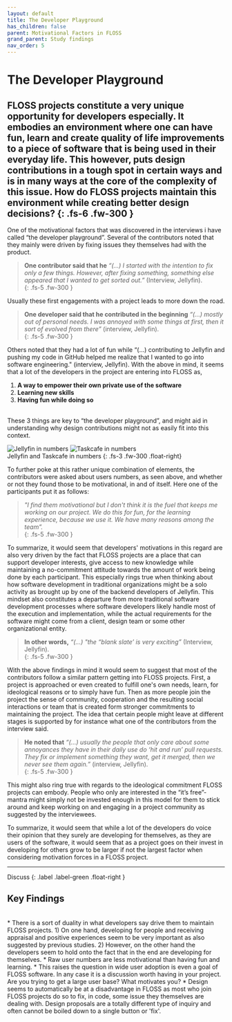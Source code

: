 ```yaml
---
layout: default
title: The Developer Playground
has_children: false
parent: Motivational Factors in FLOSS
grand_parent: Study findings
nav_order: 5
---
```


# The Developer Playground

FLOSS projects constitute a very unique opportunity for developers especially. It embodies an environment where one can have fun, learn and create quality of life improvements to a piece of software that is being used in their everyday life. This however, puts design contributions in a tough spot in certain ways and is in many ways at the core of the complexity of this issue. How do FLOSS projects maintain this environment while creating better design decisions?
{: .fs-6 .fw-300 }
---

One of the motivational factors that was discovered in the interviews i have called “the developer playground”. Several of the contributors noted that they mainly were driven by fixing issues they themselves had with the product.  

> **One contributor said that he** *“(...) I started with the intention to fix only a few things. However, after fixing something, something else appeared that I wanted to get sorted out.”* (Interview, Jellyfin).  
{: .fs-5 .fw-300 }

Usually these first engagements with a project leads to more down the road.  

> **One developer said that he contributed in the beginning** *“(...) mostly out of personal needs. I was annoyed with some things at first, then it sort of evolved from there”* (interview, Jellyfin).  
{: .fs-5 .fw-300 }

Others noted that they had a lot of fun while “(...) contributing to Jellyfin and pushing my code in GitHub helped me realize that I wanted to go into software engineering." (interview, Jellyfin). With the above in mind, it seems that a lot of the developers in the project are entering into FLOSS as,  
1. **A way to empower their own private use of the software** 
2. **Learning new skills**
3. **Having fun while doing so**  
<br/>
These 3 things are key to “the developer playground”, and might aid in understanding why design contributions might not as easily fit into this context. 

![Jellyfin in numbers](/FLOSSUX/images/jellyfinnumbers.png) ![Taskcafe in numbers](/FLOSSUX/images/taskcafenumbers.png)  
Jellyfin and Taskcafe in numbers
{: .fs-3 .fw-300 .float-right}

To further poke at this rather unique combination of elements, the contributors were asked about users numbers, as seen above, and whether or not they found those to be motivational, in and of itself.  Here one of the participants put it as follows:  

> *"I find them motivational but I don't think it is the fuel that keeps me working on our project. We do this for fun, for the learning experience, because we use it. We have many reasons among the team”.*  
{: .fs-5 .fw-300 }
  
To summarize, it would seem that developers' motivations in this regard are also very driven by the fact that FLOSS projects are a place that can support developer interests, give access to new knowledge while maintaining a no-commitment attitude towards the amount of work being done by each participant. This especially rings true when thinking about how software development in traditional organizations might be a solo activity as brought up by one of the backend developers of Jellyfin. This mindset also constitutes a departure from more traditional software development processes where software developers likely handle most of the execution and implementation, while the actual requirements for the software might come from a client, design team or some other organizational entity.  

> **In other words,** *“(...) "the “blank slate’ is very exciting”* (Interview, Jellyfin).  
{: .fs-5 .fw-300 }

With the above findings in mind it would seem to suggest that most of the contributors follow a similar pattern getting into FLOSS projects. First, a project is approached or even created to fulfill one's own needs, learn, for ideological reasons or to simply have fun. Then as more people join the project the sense of community, cooperation and the resulting social interactions or team that is created form stronger commitments to maintaining the project. The idea that certain people might leave at different stages is supported by for instance what one of the contributors from the interview said.  

> **He noted that** *“(...) usually the people that only care about some annoyances they have in their daily use do ‘hit and run’ pull requests. They fix or implement something they want, get it merged, then we never see them again.”* (interview, Jellyfin).  
{: .fs-5 .fw-300 }

This might also ring true with regards to the ideological commitment FLOSS projects can embody. People who only are interested in the “it’s free”-mantra might simply not be invested enough in this model for them to stick around and keep working on and engaging in a project community as suggested by the interviewees. 

To summarize, it would seem that while a lot of the developers do voice their opinion that they surely are developing for themselves, as they are users of the software, it would seem that as a project goes on their invest in developing for others grow to be larger if not the largest factor when considering motivation forces in a FLOSS project.

---
Discuss 
{: .label .label-green .float-right }
## Key Findings
<br/>
* There is a sort of duality in what developers say drive them to maintain FLOSS projects. 
    1) On one hand, developing for people and receiving appraisal and positive experiences seem to be very important as also suggested by previous studies. 
    2) However, on the other hand the developers seem to hold onto the fact that in the end are developing for themselves.
* Raw user numbers are less motivational than having fun and learning.
    * This raises the question in wide user adoption is even a goal of FLOSS software. In any case it is a discussion worth having in your project. Are you trying to get a large user base? What motivates you?
* Design seems to automatically be at a disadvantage in FLOSS as most who join FLOSS projects do so to fix, in code, some issue they themselves are dealing with. Design proposals are a totally different type of inquiry and often cannot be boiled down to a single button or 'fix'.
